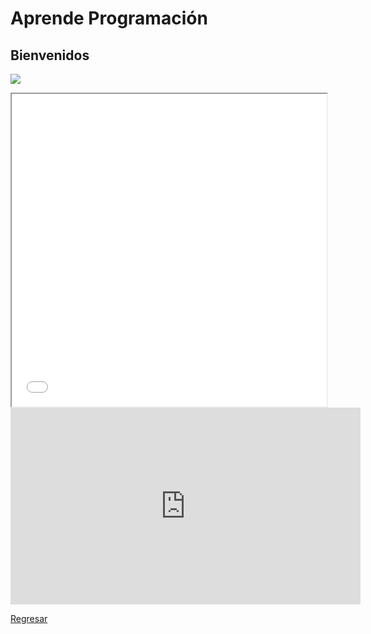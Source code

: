 # Aprende Programación

## Bienvenidos

![](./imagenes/learn-how-to-code.jpg)

<iframe width="100%" height="500" src="./imagenes/globeMeteors.html"></iframe>

<iframe width="560" height="315" src="https://www.youtube.com/embed/rL8X2mlNHPM" frameborder="0" allow="accelerometer; autoplay; encrypted-media; gyroscope; picture-in-picture" allowfullscreen></iframe>

[Regresar](otrapagina.md)
